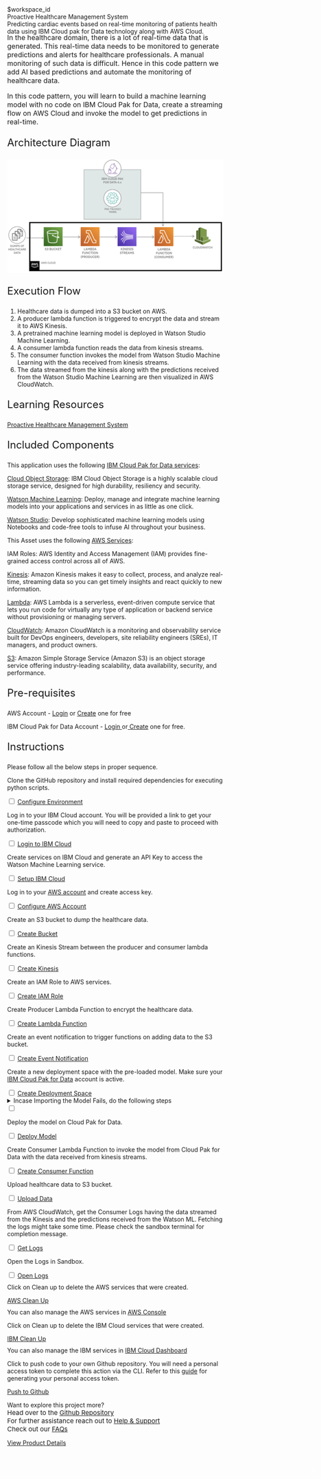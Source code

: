 <html>
<head>
    <meta name="viewport" content="width=device-width, initial-scale=1">
    <link rel="stylesheet" href="style.css">
    <style>
        .header {
            background-image: url('https://raw.githubusercontent.com/IBM/Developer-Playground/master/didact/images/aws-healthcare-header.jpg');
        }
    </style>
</head>
<body>
    <div style="margin-top:2rem"></div>
    <div class="hidden-state">$workspace_id</div>
    <div class="header">
        <div class="left-content">
            <div class="apptitle">
                Proactive Healthcare Management System
            </div>
            <div class="subheading">
                Predicting cardiac events based on real-time monitoring of patients health data using IBM Cloud pak for Data technology along with AWS Cloud.
            </div>
        </div>
    </div>
    <div class="section" style="font-size:16px; margin-top:-1.25rem">
        <p>In the healthcare domain, there is a lot of real-time data that is generated. This real-time data needs to be monitored to generate predictions and alerts for healthcare professionals. A manual monitoring of such data is difficult. Hence in this code pattern we add AI based predictions and automate the monitoring of healthcare data.</p>
        <p>In this code pattern, you will learn to build a machine learning model with no code on IBM Cloud Pak for Data, create a streaming flow on AWS Cloud and invoke the model to get predictions in real-time.</p>
    </div>
    <div class="section">
        <p style="font-size:24px">Architecture Diagram</p>
        <img class="flow-image" src="https://raw.githubusercontent.com/IBM/Developer-Playground/aws-healthcare/doc/source/images/architecture-no-spss.png"/>
    </div>
    <div class="section">
        <p style="font-size:24px">Execution Flow</p>
        <ol>
            <li>Healthcare data is dumped into a S3 bucket on AWS.</li>
            <li>A producer lambda function is triggered to encrypt the data and stream it to AWS Kinesis.</li>
            <li>A pretrained machine learning model is deployed in Watson Studio Machine Learning.</li>
            <li>A consumer lambda function reads the data from kinesis streams.</li>
            <li>The consumer function invokes the model from Watson Studio Machine Learning with the data received from kinesis streams.</li>
            <li>The data streamed from the kinesis along with the predictions received from the Watson Studio Machine Learning are then visualized in AWS CloudWatch.</li>
        </ol>
    </div>
    <div class="section">
        <p style="font-size:24px">Learning Resources</p>
        <div>
            <a href="https://github.com/IBM/proactive-healthcare-management-cpd-aws.git">Proactive Healthcare Management System</a></br>
        </div>
    </div>
    <div class="section">
        <p style="font-size:24px">Included Components</p>
        <div>
            <p>This  application uses the following <a href="https://www.ibm.com/products/cloud-pak-for-data">IBM Cloud Pak for Data services</a>:</p>
            <p><a href="https://cloud.ibm.com/objectstorage">Cloud Object Storage</a>: IBM Cloud Object Storage is a highly scalable cloud storage service, designed for high durability, resiliency and security.</p>
            <p><a href="https://cloud.ibm.com/catalog/services/machine-learning">Watson Machine Learning</a>: Deploy, manage and integrate machine learning models into your applications and services in as little as one click.</p>
            <p><a href="https://cloud.ibm.com/catalog/services/watson-studio">Watson Studio</a>: Develop sophisticated machine learning models using Notebooks and code-free tools to infuse AI throughout your business.</p>
            <p>This Asset uses the following <a href="https://aws.amazon.com/products/">AWS Services</a>:</p>
            <p><a hrefy="https://aws.amazon.com/iam">IAM Roles</a>: AWS Identity and Access Management (IAM) provides fine-grained access control across all of AWS.</p>
            <p><a href="https://aws.amazon.com/kinesis">Kinesis</a>: Amazon Kinesis makes it easy to collect, process, and analyze real-time, streaming data so you can get timely insights and react quickly to new information.</p>
            <p><a href="https://aws.amazon.com/lambda">Lambda</a>: AWS Lambda is a serverless, event-driven compute service that lets you run code for virtually any type of application or backend service without provisioning or managing servers. </p>
            <p><a href="https://aws.amazon.com/cloudwatch">CloudWatch</a>: Amazon CloudWatch is a monitoring and observability service built for DevOps engineers, developers, site reliability engineers (SREs), IT managers, and product owners.</p>
            <p><a href="https://aws.amazon.com/s3">S3</a>: Amazon Simple Storage Service (Amazon S3) is an object storage service offering industry-leading scalability, data availability, security, and performance.</p>
        </div>
    </div>
    <div class="section">
        <p style="font-size:24px">Pre-requisites</p>
        <div>
            <p>AWS Account -  <a href="https://portal.aws.amazon.com/billing/signup#/start">Login</a> or <a href="https://portal.aws.amazon.com/billing/signup">Create</a> one for free</p>
            <p>IBM Cloud Pak for Data Account - <a href="https://dataplatform.cloud.ibm.com/home2?context=cpdaas?cm_sp=ibmdev--developer-sandbox--cloudreg">Login </a> or<a href="https://dataplatform.cloud.ibm.com/registration/stepone?context=cpdaas&apps=all?cm_sp=ibmdev--developer-sandbox--cloudreg"> Create</a> one for free.</p>
        </div>
    </div>
    <div class="section">
        <p style="font-size:24px">Instructions</p>
        <p>Please follow all the below steps in proper sequence.</p>
    </div>   
    <div class="timeline-container">
        <div class="timeline step git-clone">
            <div class="content">
                <p>Clone the GitHub repository and install required dependencies for executing python scripts.</p>
            </div>
            <input type="checkbox">
            <a id="step" class="button is-dark is-medium" title="Configure Resources"
                href="didact://?commandId=extension.compositeCommand&&text=terminal-for-sandbox-container:new%7Cvscode.didact.sendNamedTerminalAString%2Csandbox%20terminal%2Cgit%20clone%20-b%20aws-healthcare%20https%3A%2F%2Fgithub.com%2FIBM%2FDeveloper-Playground%20%24%7BCHE_PROJECTS_ROOT%7D%2Faws-healthcare%2C%2Fprojects%7Cvscode.didact.sendNamedTerminalAString%2Csandbox%20terminal%2Ccd%20${CHE_PROJECTS_ROOT}/aws-healthcare/proactive-healthcare-management/;pip%20install%20-r%20requirements.txt">Configure Environment</a>
            <span class="dot"></span>
        </div>
        <div class="timeline step login-ibmcloud">
            <div class="content">
                <p>Log in to your IBM Cloud account. You will be provided a link to get your one-time passcode which you will need to copy and paste to proceed with authorization.</p>
            </div>
            <input type="checkbox">
            <a id="step" class="button is-dark is-medium" title="Login to IBM Cloud" href="didact://?commandId=extension.sendToTerminal&text=AwsHealthcare%7Cibm-login%7Csandbox%20terminal|cd%20${CHE_PROJECTS_ROOT}/aws-healthcare/proactive-healthcare-management/ibm/scripts/%20%26%26%20chmod%20%2Bx%20.%2Flogin.sh%20%26%26%20.%2Flogin.sh">Login to IBM Cloud</a>
            <span class="dot"></span>
        </div>
        <div class="timeline step generate-api-key">
            <div class="content">
                <p>Create services on IBM Cloud and generate an API Key to access the Watson Machine Learning service.</p>
            </div>
            <input type="checkbox">
            <a id="step" class="button is-dark is-medium" title="create IBM service and API key" href="didact://?commandId=extension.sendToTerminal&text=AwsHealthcare%7Csetup-ibm-cloud%7Csandbox%20terminal|cd%20${CHE_PROJECTS_ROOT}/aws-healthcare/proactive-healthcare-management/ibm/scripts/%20%26%26%20chmod%20%2Bx%20.%2Fcreate-ibm-cloud-services.sh%20%26%26%20.%2Fcreate-ibm-cloud-services.sh;cd%20${CHE_PROJECTS_ROOT}/aws-healthcare/proactive-healthcare-management/ibm/;ibmcloud%20iam%20api-key-create%20ApiKey-AwsHealthcare%20-d%20'this is API key for AwsHealthcare'%20--file%20${CHE_PROJECTS_ROOT}/aws-healthcare/proactive-healthcare-management/ibm/key_file">Setup IBM Cloud</a>
            <span class="dot"></span>
        </div>
        <div class="timeline step configure-aws">
            <div class="content">
                <p>Log in to your <a href="https://console.aws.amazon.com/iam/home#/security_credentials$access_key">AWS account</a> and create access key.</p>
            </div>
            <input type="checkbox">
            <a id="step" class="button is-dark is-medium" title="Configure AWS Account" href="didact://?commandId=extension.sendToTerminal&text=AwsHealthcare%7Cconfigure-aws%7Csandbox%20terminal|export AWS_PAGER='';cd%20${CHE_PROJECTS_ROOT}/aws-healthcare/proactive-healthcare-management/%20%26%26%20aws%20configure">Configure AWS Account</a>
            <span class="dot"></span>
        </div>
        <div class="timeline step create-s3-bucket">
            <div class="content">
                <p>Create an S3 bucket to dump the healthcare data.</p>
            </div>
            <input type="checkbox">
            <a id="step" class="button is-dark is-medium" title="Create Bucket" href="didact://?commandId=extension.sendToTerminal&text=AwsHealthcare%7Ccreate-bucket%7Csandbox%20terminal|cd%20${CHE_PROJECTS_ROOT}/aws-healthcare/proactive-healthcare-management/aws/scripts%20%26%26%20chmod%20%2Bx%20.%2Fcreate-s3-bucket.sh%20%26%26%20.%2Fcreate-s3-bucket.sh">Create Bucket</a>
            <span class="dot"></span>
        </div>
        <div class="timeline step create-kinesis-stream">
            <div class="content">
                <p>Create an Kinesis Stream between the producer and consumer lambda functions.</p>
            </div>
            <input type="checkbox">
            <a id="step" class="button is-dark is-medium" title="Create Kinesis" href="didact://?commandId=extension.sendToTerminal&text=AwsHealthcare%7Ccreate-kinesis%7Csandbox%20terminal|cd%20${CHE_PROJECTS_ROOT}/aws-healthcare/proactive-healthcare-management/aws/scripts%20%26%26%20chmod%20%2Bx%20.%2Fcreate-kinesis.sh%20%26%26%20.%2Fcreate-kinesis.sh">Create Kinesis</a>
            <span class="dot"></span>
        </div>
        <div class="timeline step create-iam-role">
            <div class="content">
                <p>Create an IAM Role to AWS services.</p>
            </div>
            <input type="checkbox">
            <a id="step" class="button is-dark is-medium" title="Create IAM Role" href="didact://?commandId=extension.sendToTerminal&text=AwsHealthcare%7Ccreate-iam-role%7Csandbox%20terminal|cd%20${CHE_PROJECTS_ROOT}/aws-healthcare/proactive-healthcare-management/aws/scripts%20%26%26%20chmod%20%2Bx%20.%2Fcreate-iam-role.sh%20%26%26%20.%2Fcreate-iam-role.sh">Create IAM Role</a>
            <span class="dot"></span>
        </div>
        <div class="timeline step create-lambda-function">
            <div class="content">
                <p>Create Producer Lambda Function to encrypt the healthcare data.</p>
            </div>
            <input type="checkbox">
            <a id="step" class="button is-dark is-medium" title="Create Lambda" href="didact://?commandId=extension.sendToTerminal&text=AwsHealthcare%7Ccreate-function%7Csandbox%20terminal|cd%20${CHE_PROJECTS_ROOT}/aws-healthcare/proactive-healthcare-management/aws/%20%26%26%20python%20create-lambda-producer-function.py">Create Lambda Function</a>
            <span class="dot"></span>
        </div>
        <div class="timeline step create-event-notification">
            <div class="content">
                <p>Create an event notification to trigger functions on adding data to the S3 bucket.</p>
            </div>
            <input type="checkbox">
            <a id="step" class="button is-dark is-medium" title="Create Event Notification" href="didact://?commandId=extension.sendToTerminal&text=AwsHealthcare%7Ccreate-event-notification%7Csandbox%20terminal|cd%20${CHE_PROJECTS_ROOT}/aws-healthcare/proactive-healthcare-management/aws/scripts%20%26%26%20chmod%20%2Bx%20.%2Fcreate-event-notification.sh%20%26%26%20.%2Fcreate-event-notification.sh">Create Event Notification</a>
            <span class="dot"></span>
        </div>
        <div class="timeline step create-deployment-space">
            <div class="content">
                <p>Create a new deployment space with the pre-loaded model. Make sure your <a href="https://dataplatform.cloud.ibm.com?cm_sp=ibmdev--developer-sandbox--cloudreg">IBM Cloud Pak for Data</a> account is active.</p>
            </div>
            <input type="checkbox">
            <a id="step" class="button is-dark is-medium" title="Create Deployment Space" href="didact://?commandId=extension.sendToTerminal&text=AwsHealthcare%7Ccreate-deployment-space%7Csandbox%20terminal|cd%20${CHE_PROJECTS_ROOT}/aws-healthcare/proactive-healthcare-management/ibm/deployment-files/%20%26%26%20python%20create_space.py">Create Deployment Space</a>
            <span class="dot"></span>
        </div>
        <div class="timeline dropdown-ctas error-ctas step">
            <div class="content">
                <details>
                    <summary>Incase Importing the Model Fails, do the following steps<span class="arrow"></span></summary></br></br>
                    <div class="timeline step" style="opacity:1">
                        <div class="content">
                            <p>Step 1 : Download the project zip file.</p>
                        </div>
                        <input type="checkbox">
                        <a id="step" class="button is-dark is-medium" href="https://github.com/IBM/Developer-Playground/raw/aws-healthcare/proactive-healthcare-management/Model/aws-healthcare.zip">Download</a>
                        <span class="dot"></span>
                    </div>
                    <div class="timeline step">
                        <div class="content">
                            <p>Step 2 : Login to your <a href="https://dataplatform.cloud.ibm.com?cm_sp=ibmdev--developer-sandbox--cloudreg">IBM CloudPak for Data</a> account with the <b>Region</b> given in your sandbox terminal. Click on <b>Create a Project</b>.</p>
                            <img src="https://raw.githubusercontent.com/IBM/Developer-Playground/master/didact/images/bank-loan-didact1.png" width="750" height="750">
                        </div>
                        <input type="checkbox">
                        <a id="step" class="button is-dark is-medium">Mark as Complete</a>
                        <span class="dot"></span>
                    </div>
                    <div class="timeline step">
                        <div class="content">
                            <p>Step 3 : Click on <b>Create a project from sample or file.</b></p>
                            <img src="https://raw.githubusercontent.com/IBM/Developer-Playground/master/didact/images/bank-loan-didact2.png" width="750" height="750">
                        </div>
                        <input type="checkbox">
                        <a id="step" class="button is-dark is-medium">Mark as Complete</a>
                        <span class="dot"></span>
                    </div>
                    <div class="timeline step">
                        <div class="content">
                            <p>Step 4: Upload the zip file that was just downloaded in Step 1 > Enter a project <b>Name</b> > click
                            <b>Create</b>.
                            </p>
                            <img src="https://raw.githubusercontent.com/IBM/Developer-Playground/master/didact/images/aws-healthcare-didact3.png" width="750" height="750">
                        </div>
                        <input type="checkbox">
                        <a id="step" class="button is-dark is-medium">Mark as Complete</a>
                        <span class="dot"></span>
                    </div>
                    <div class="timeline step">
                        <div class="content">
                            <p>Step 5 : After the project is created, click on <b>View new project</b>.</p>
                            <img src="https://raw.githubusercontent.com/IBM/Developer-Playground/master/didact/images/aws-healthcare-didact4.png" width="750" height="750">
                        </div>
                        <input type="checkbox">
                        <a id="step" class="button is-dark is-medium">Mark as Complete</a>
                        <span class="dot"></span>
                    </div>
                    <div class="timeline step">
                        <div class="content">
                            <p>Step 6 : Click on the <b>Assets</b> tab.</p>
                            <img src="https://raw.githubusercontent.com/IBM/Developer-Playground/master/didact/images/aws-healthcare-didact5.png" width="750" height="750">
                        </div>
                        <input type="checkbox">
                        <a id="step" class="button is-dark is-medium">Mark as Complete</a>
                        <span class="dot"></span>
                    </div>
                    <div class="timeline step">
                        <div class="content">
                            <p>Step 7 : Click on the <b>(⋮)</b> icon right hand side of the <b>Model</b> and Click on <b>Promote</b>.</p>
                            <img src="https://raw.githubusercontent.com/IBM/Developer-Playground/master/didact/images/aws-healthcare-didact6.png" width="750" height="750">
                        </div>
                        <input type="checkbox">
                        <a id="step" class="button is-dark is-medium">Mark as Complete</a>
                        <span class="dot"></span>
                    </div>
                    <div class="timeline step">
                        <div class="content">
                            <p>Step 8 : On the <b>Target Space</b> drop-down menu, select the deployment space you created (To get the deployment space name check your sandbox terminal), Once done click <b>Promote</b>.</p>
                            <img src="https://raw.githubusercontent.com/IBM/Developer-Playground/master/didact/images/aws-healthcare-didact7.png" width="750" height="750">
                        </div>
                        <input type="checkbox">
                        <a id="step" class="button is-dark is-medium">Mark as Complete</a>
                        <span class="dot"></span>
                    </div>
                </details>
            </div>
            <input type="checkbox">
            <span class="dot"></span>
        </div>
        <div class="timeline step deploy-model">
            <div class="content">
                <p>Deploy the model on Cloud Pak for Data.</p>
            </div>
            <input type="checkbox">
            <a id="step" class="button is-dark is-medium" title="Deploy Model" href="didact://?commandId=extension.sendToTerminal&text=AwsHealthcare%7Cdeploy-model%7Csandbox%20terminal|cd%20${CHE_PROJECTS_ROOT}/aws-healthcare/proactive-healthcare-management/ibm/deployment-files/%20%26%26%20python%20DeploySavedModel.py">Deploy Model</a>
            <span class="dot"></span>
        </div>
        <div class="timeline step create-lambda-function">
            <div class="content">
                <p>Create Consumer Lambda Function to invoke the model from Cloud Pak for Data with the data received from kinesis streams.</p>
            </div>
            <input type="checkbox">
            <a id="step" class="button is-dark is-medium" title="Create Lambda" href="didact://?commandId=extension.sendToTerminal&text=AwsHealthcare%7Ccreate-function%7Csandbox%20terminal|cd%20${CHE_PROJECTS_ROOT}/aws-healthcare/proactive-healthcare-management/aws/%20%26%26%20python%20create-lambda-consumer-function.py">Create Consumer Function</a>
            <span class="dot"></span>
        </div>
        <div class="timeline step upload-to-s3">
            <div class="content">
                <p>Upload healthcare data to S3 bucket.</p>
            </div>
            <input type="checkbox">
            <a id="step" class="button is-dark is-medium" title="Upload Data" href="didact://?commandId=extension.sendToTerminal&text=AwsHealthcare%7Cupload-data%7Csandbox%20terminal|cd%20${CHE_PROJECTS_ROOT}/aws-healthcare/proactive-healthcare-management/aws/scripts%20%26%26%20chmod%20%2Bx%20.%2Fupload-data.sh%20%26%26%20.%2Fupload-data.sh">Upload Data</a>
            <span class="dot"></span>
        </div>
        <div class="timeline step get-cloudwatch-logs">
            <div class="content">
                <p>From AWS CloudWatch, get the Consumer Logs having the data streamed from the Kinesis and the predictions received from the Watson ML. Fetching the logs might take some time. Please check the sandbox terminal for completion message.</p>
            </div>
            <input type="checkbox">
            <a id="step" class="button is-dark is-medium" title="Get logs" href="didact://?commandId=extension.sendToTerminal&text=AwsHealthcare%7Cget-logs%7Csandbox%20terminal|cd%20${CHE_PROJECTS_ROOT}/aws-healthcare/proactive-healthcare-management/aws/;python%20print-logs.py">Get Logs</a>
            <span class="dot"></span>
        </div>
        <div class="timeline step open-cloudwatch-logs">
            <div class="content">
                <p>Open the Logs in Sandbox.</p>
            </div>
            <input type="checkbox">
            <a id="step" class="button is-dark is-medium" title="Open logs" href="didact://?commandId=extension.openFile&text=AwsHealthcare%7Copen-file%7C${CHE_PROJECTS_ROOT}/aws-healthcare/proactive-healthcare-management/aws/logs.txt">Open Logs</a>
            <span class="dot"></span>
        </div>
    </div>
    <div class="footer">
        <div class="footer-cta">
            <div class="footer-step clean-up-services" style="background:transparent">  
                <p style="margin-top:0.625rem;">Click on Clean up to delete the AWS services that were created.</p>
                <a class="button is-dark is-medium" title="Delete services from AWS" href="didact://?commandId=extension.sendToTerminal&text=AwsHealthcare%7Caws-clean-up%7Csandbox%20terminal|cd%20${CHE_PROJECTS_ROOT}/aws-healthcare/proactive-healthcare-management/aws/;python%20delete-aws-services.py">AWS Clean Up</a>
                <p style="margin-top:0.625rem;">You can also manage the AWS services in <a href="https://console.aws.amazon.com">AWS Console</a></p>
            </div>
            <div class="footer-step clean-up-services" style="background:transparent"> 
                <p style="margin-top:0.625rem;">Click on Clean up to delete the IBM Cloud services that were created.</p>
                <a class="button is-dark is-medium" title="Delete services from IBM Cloud" href="didact://?commandId=extension.sendToTerminal&text=AwsHealthcare%7Cibm-clean-up%7Csandbox%20terminal|cd%20${CHE_PROJECTS_ROOT}/aws-healthcare/proactive-healthcare-management/ibm/scripts;chmod%20%2Bx%20.%2Fdeleteservice.sh%20%26%26%20.%2Fdeleteservice.sh">IBM Clean Up</a>
                <p style="margin-top:0.625rem;">You can also manage the IBM services in <a href="https://cloud.ibm.com/resources">IBM Cloud Dashboard</a></p>
                <p style="margin-top:0.625rem;"></p>
            </div>
            <div class="footer-step git-push" style="background:transparent">
                <p style="margin-top:0.625rem;">Click to push code to your own Github repository. You will need a personal access
                token to complete this action via the CLI. Refer to this <a href="https://docs.github.com/en/authentication/keeping-your-account-and-data-secure/creating-a-personal-access-token">guide</a> for generating your personal access token.</p>
                <a class="button is-dark is-medium" title="Delete services from IBM Cloud" href="didact://?commandId=extension.sendToTerminal&text=sandbox%20terminal$$sh%20/github.sh ">Push to Github</a>
            </div>
        </div>
        <div class="image-div">
            <p class="image-content">Want to explore this project more?
            <span style="font-size:15px;margin-top:0px;display:block;">Head over to the <a href="https://github.com/IBM/Developer-Playground/tree/aws-healthcare">Github Repository</a></span>
            <span style="font-size:15px;margin-top:0px;display:block;">For further assistance reach out to <a href="https://github.com/IBM/Technology-Sandbox-Support/issues/new/choose" target="_blank"> Help & Support</a></span>
            <span style="font-size:15px;margin-top:0px;display:block;">Check out our <a href="https://ibm.github.io/Technology-Sandbox-Support/" target="_blank">FAQs</a></span></p>
            <a class="image-link" href="https://developer.ibm.com/patterns/proactive-healthcare-management-system-with-aws-streams-and-ibm-cpd-analytics/" target="_blank">
                <div class="image-btn">
                    <p class="image-link">View Product Details
                        <p style="padding-top: 14px"></p>
                        <span>
                            <svg style="position: absolute; right: 10px;" fill="#ffffff" focusable="false" preserveAspectRatio="xMidYMid meet" xmlns="http://www.w3.org/2000/  svg" width="25" height="25" viewBox="0 0 32 32" aria-hidden="true">
                            <path d="M18 6L16.6 7.4 24.1 15 3 15 3 17 24.1 17 16.6 24.6 18 26 28 16z"></path>
                            <title>Arrow right</title>
                            </svg>
                        </span>
                    </p>
                </div>
            </a>
        </div>
    </div>
    <br><br>
</body>
<script src="progressive.js"></script>
</html>
